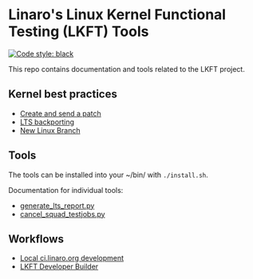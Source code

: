 # Linaro's Linux Kernel Functional Testing (LKFT) Tools

[![Code style: black](https://img.shields.io/badge/code%20style-black-000000.svg)](https://github.com/ambv/black)

This repo contains documentation and tools related to the LKFT project.

## Kernel best practices

* [Create and send a patch](docs/create-and-send-a-patch.md)
* [LTS backporting](docs/lts-backporting.md)
* [New Linux Branch](docs/new-stable-branch.md)

## Tools

The tools can be installed into your ~/bin/ with `./install.sh`.

Documentation for individual tools:

* [generate_lts_report.py](docs/generate_lts_report.md)
* [cancel_squad_testjobs.py](docs/cancel_squad_testjobs.md)

## Workflows

* [Local ci.linaro.org development](docs/local-ci-linaro-org.md)
* [LKFT Developer Builder](docs/developer-builder.md)

